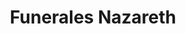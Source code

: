 ---
title: "Funerales Nazareth"
url: /nazareno-etla/funerales-nazareth/
shop: directores de funerarias
---